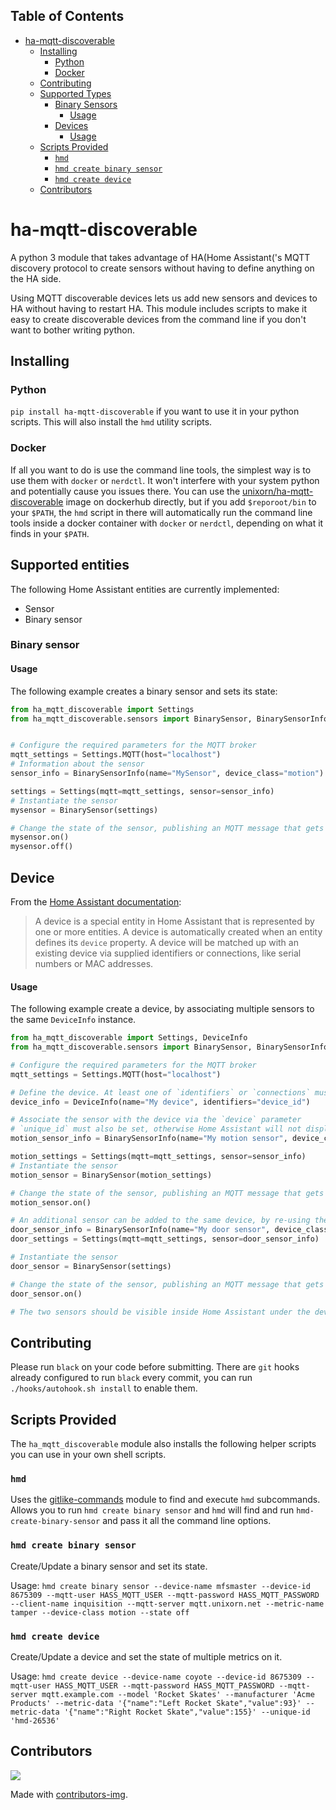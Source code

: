 <!-- START doctoc generated TOC please keep comment here to allow auto update -->
<!-- DON'T EDIT THIS SECTION, INSTEAD RE-RUN doctoc TO UPDATE -->
## Table of Contents

- [ha-mqtt-discoverable](#ha-mqtt-discoverable)
  - [Installing](#installing)
    - [Python](#python)
    - [Docker](#docker)
  - [Contributing](#contributing)
  - [Supported Types](#supported-types)
    - [Binary Sensors](#binary-sensors)
      - [Usage](#usage)
    - [Devices](#devices)
      - [Usage](#usage-1)
  - [Scripts Provided](#scripts-provided)
    - [`hmd`](#hmd)
    - [`hmd create binary sensor`](#hmd-create-binary-sensor)
    - [`hmd create device`](#hmd-create-device)
  - [Contributors](#contributors)

<!-- END doctoc generated TOC please keep comment here to allow auto update -->

# ha-mqtt-discoverable

A python 3 module that takes advantage of HA(Home Assistant('s MQTT discovery protocol to create sensors without having to define anything on the HA side.

Using MQTT discoverable devices lets us add new sensors and devices to HA without having to restart HA. This module includes scripts to make it easy to create discoverable devices from the command line if you don't want to bother writing python.

## Installing

### Python

`pip install ha-mqtt-discoverable` if you want to use it in your python scripts. This will also install the `hmd` utility scripts.

### Docker

If all you want to do is use the command line tools, the simplest way is to use them with `docker` or `nerdctl`. It won't interfere with your system python and potentially cause you issues there. You can use the [unixorn/ha-mqtt-discoverable](https://hub.docker.com/repository/docker/unixorn/ha-mqtt-discoverable) image on dockerhub directly, but if you add `$reporoot/bin` to your `$PATH`, the `hmd` script in there will automatically run the command line tools inside a docker container with `docker` or `nerdctl`, depending on what it finds in your `$PATH`.

## Supported entities
The following Home Assistant entities are currently implemented:

- Sensor
- Binary sensor

### Binary sensor

#### Usage

The following example creates a binary sensor and sets its state:

```py
from ha_mqtt_discoverable import Settings
from ha_mqtt_discoverable.sensors import BinarySensor, BinarySensorInfo


# Configure the required parameters for the MQTT broker
mqtt_settings = Settings.MQTT(host="localhost")
# Information about the sensor
sensor_info = BinarySensorInfo(name="MySensor", device_class="motion")

settings = Settings(mqtt=mqtt_settings, sensor=sensor_info)
# Instantiate the sensor
mysensor = BinarySensor(settings)

# Change the state of the sensor, publishing an MQTT message that gets picked up by HA
mysensor.on()
mysensor.off()

```

## Device
From the [Home Assistant documentation](https://developers.home-assistant.io/docs/device_registry_index):
> A device is a special entity in Home Assistant that is represented by one or more entities.
A device is automatically created when an entity defines its `device` property. 
A device will be matched up with an existing device via supplied identifiers or connections, like serial numbers or MAC addresses.

#### Usage

The following example create a device, by associating multiple sensors to the same `DeviceInfo` instance.

```py
from ha_mqtt_discoverable import Settings, DeviceInfo
from ha_mqtt_discoverable.sensors import BinarySensor, BinarySensorInfo

# Configure the required parameters for the MQTT broker
mqtt_settings = Settings.MQTT(host="localhost")

# Define the device. At least one of `identifiers` or `connections` must be supplied
device_info = DeviceInfo(name="My device", identifiers="device_id")

# Associate the sensor with the device via the `device` parameter
# `unique_id` must also be set, otherwise Home Assistant will not display the device in the UI
motion_sensor_info = BinarySensorInfo(name="My motion sensor", device_class="motion", unique_id="my_motion_sensor", device=device_info)

motion_settings = Settings(mqtt=mqtt_settings, sensor=sensor_info)
# Instantiate the sensor
motion_sensor = BinarySensor(motion_settings)

# Change the state of the sensor, publishing an MQTT message that gets picked up by HA
motion_sensor.on()

# An additional sensor can be added to the same device, by re-using the DeviceInfo instance previously defined
door_sensor_info = BinarySensorInfo(name="My door sensor", device_class="door", unique_id="my_door_sensor", device=device_info)
door_settings = Settings(mqtt=mqtt_settings, sensor=door_sensor_info)

# Instantiate the sensor
door_sensor = BinarySensor(settings)

# Change the state of the sensor, publishing an MQTT message that gets picked up by HA
door_sensor.on()

# The two sensors should be visible inside Home Assistant under the device `My device`
```

## Contributing

Please run `black` on your code before submitting. There are `git` hooks already configured to run `black` every commit, you can run `./hooks/autohook.sh install` to enable them.

## Scripts Provided

The `ha_mqtt_discoverable` module also installs the following helper scripts you can use in your own shell scripts.

### `hmd`

Uses the [gitlike-commands](https://github.com/unixorn/gitlike-commands/) module to find and execute `hmd` subcommands. Allows you to run `hmd create binary sensor` and `hmd` will find and run `hmd-create-binary-sensor` and pass it all the command line options.

### `hmd create binary sensor`

Create/Update a binary sensor and set its state.

Usage: `hmd create binary sensor --device-name mfsmaster --device-id 8675309 --mqtt-user HASS_MQTT_USER --mqtt-password HASS_MQTT_PASSWORD --client-name inquisition --mqtt-server mqtt.unixorn.net --metric-name tamper --device-class motion --state off`

### `hmd create device`

Create/Update a device and set the state of multiple metrics on it.

Usage: `hmd create device --device-name coyote --device-id 8675309 --mqtt-user HASS_MQTT_USER --mqtt-password HASS_MQTT_PASSWORD --mqtt-server mqtt.example.com --model 'Rocket Skates' --manufacturer 'Acme Products' --metric-data '{"name":"Left Rocket Skate","value":93}' --metric-data '{"name":"Right Rocket Skate","value":155}' --unique-id 'hmd-26536'`

## Contributors

<a href="https://github.com/unixorn/ha-mqtt-discovery/graphs/contributors">
  <img src="https://contributors-img.web.app/image?repo=unixorn/ha-mqtt-discovery" />
</a>

Made with [contributors-img](https://contributors-img.web.app).
